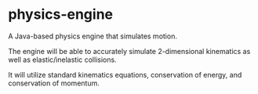 # physics-engine
A Java-based physics engine that simulates motion.

The engine will be able to accurately simulate 2-dimensional kinematics as well as elastic/inelastic collisions.

It will utilize standard kinematics equations, conservation of energy, and conservation of momentum.
